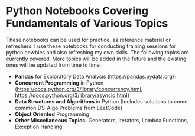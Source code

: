 # Python Notebooks Covering Fundamentals of Various Topics

These notebooks can be used for practice, as reference material or refreshers. I use these notebooks for conducting training sessions for python newbies and also refreshing my own skills.
The following topics are currently covered. More topics will be added in the future and the existing ones will be updated from time to time.

- **Pandas** for Exploratory Data Analysis (https://pandas.pydata.org/)
- **Concurrent Programming** in Python (https://docs.python.org/3/library/concurrency.html, https://docs.python.org/3/library/asyncio.html)
- **Data Structures and Algorithms** in Python (Includes solutions to come common DS-Algo Problems from LeetCode)
- **Object Oriented** Programming
- **Other Miscellaneous Topics:** Generators, Iterators, Lambda Functions, Exception Handling
